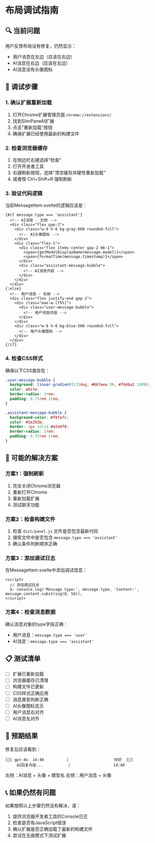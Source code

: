 # 布局调试指南

## 🔍 当前问题

用户反馈布局没有修复，仍然显示：
- 用户消息在左边（应该在右边）
- AI消息在右边（应该在左边）
- AI消息没有头像图标

## 🧪 调试步骤

### 1. 确认扩展重新加载
1. 打开Chrome扩展管理页面 `chrome://extensions/`
2. 找到SlimPaneAI扩展
3. 点击"重新加载"按钮
4. 确保扩展已经使用最新的构建文件

### 2. 检查浏览器缓存
1. 在侧边栏右键选择"检查"
2. 打开开发者工具
3. 右键刷新按钮，选择"清空缓存并硬性重新加载"
4. 或者按 Ctrl+Shift+R 强制刷新

### 3. 验证代码逻辑
当前MessageItem.svelte的逻辑应该是：

```svelte
{#if message.type === 'assistant'}
  <!-- AI消息 - 左侧 -->
  <div class="flex gap-2">
    <div class="w-8 h-8 bg-gray-600 rounded-full">
      <!-- AI头像图标 -->
    </div>
    <div class="flex-1">
      <div class="flex items-center gap-2 mb-1">
        <span>{getModelDisplayName(message.model)}</span>
        <span>{formatTime(message.timestamp)}</span>
      </div>
      <div class="assistant-message-bubble">
        <!-- AI消息内容 -->
      </div>
    </div>
  </div>
{:else}
  <!-- 用户消息 - 右侧 -->
  <div class="flex justify-end gap-2">
    <div class="max-w-[75%]">
      <div class="user-message-bubble">
        <!-- 用户消息内容 -->
      </div>
    </div>
    <div class="w-8 h-8 bg-blue-500 rounded-full">
      <!-- 用户头像图标 -->
    </div>
  </div>
{/if}
```

### 4. 检查CSS样式
确保以下CSS类存在：

```css
.user-message-bubble {
  background: linear-gradient(135deg, #667eea 0%, #764ba2 100%);
  color: white;
  border-radius: 1rem;
  padding: 0.75rem 1rem;
}

.assistant-message-bubble {
  background-color: #f8fafc;
  color: #1e293b;
  border: 1px solid #e2e8f0;
  border-radius: 1rem;
  padding: 0.75rem 1rem;
}
```

## 🔧 可能的解决方案

### 方案1：强制刷新
1. 完全关闭Chrome浏览器
2. 重新打开Chrome
3. 重新加载扩展
4. 测试聊天功能

### 方案2：检查构建文件
1. 检查 `dist/panel.js` 文件是否包含最新代码
2. 搜索文件中是否包含 `message.type === 'assistant'`
3. 确认条件判断顺序正确

### 方案3：添加调试日志
在MessageItem.svelte中添加调试信息：

```svelte
<script>
  // 添加调试日志
  $: console.log('Message type:', message.type, 'Content:', message.content.substring(0, 50));
</script>
```

### 方案4：检查消息数据
确认消息对象的type字段正确：
- 用户消息：`message.type === 'user'`
- AI消息：`message.type === 'assistant'`

## 📋 测试清单

- [ ] 扩展已重新加载
- [ ] 浏览器缓存已清理
- [ ] 构建文件已更新
- [ ] CSS样式正确应用
- [ ] 消息类型判断正确
- [ ] AI头像图标显示
- [ ] 用户消息右对齐
- [ ] AI消息左对齐

## 🎯 预期结果

修复后应该看到：

```
[🤖] gpt-4o  14:40          |                    你好  [👤]
     AI回复内容...           |                   14:40
```

左侧：AI消息 + 头像 + 模型名
右侧：用户消息 + 头像

## 📞 如果仍然有问题

如果按照以上步骤仍然没有解决，请：
1. 提供浏览器开发者工具的Console日志
2. 检查是否有JavaScript错误
3. 确认扩展是否正确加载了最新的构建文件
4. 尝试在无痕模式下测试扩展
